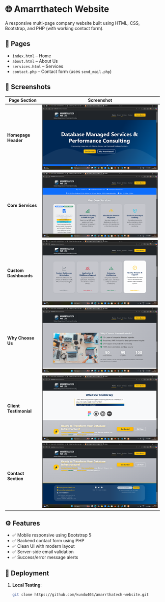 # 🌐 Amarrthatech Website

A responsive multi-page company website built using HTML, CSS, Bootstrap, and PHP (with working contact form).

## 📁 Pages

- `index.html` – Home
- `about.html` – About Us
- `services.html` – Services
- `contact.php` – Contact form (uses `send_mail.php`)

## 📸 Screenshots

| Page Section | Screenshot |
|--------------|------------|
| **Homepage Header** | ![Home Header](https://github.com/kundu404/amarrthatech-website/blob/main/images/Screenshot%202025-07-22%20225207.png?raw=true) |
| **Core Services** | ![Services](https://github.com/kundu404/amarrthatech-website/blob/main/images/Screenshot%202025-07-22%20225234.png?raw=true) |
| **Custom Dashboards** | ![Dashboards](https://github.com/kundu404/amarrthatech-website/blob/main/images/Screenshot%202025-07-22%20225248.png?raw=true) |
| **Why Choose Us** | ![USP Section](https://github.com/kundu404/amarrthatech-website/blob/main/images/Screenshot%202025-07-22%20225306.png?raw=true) |
| **Client Testimonial** | ![Testimonial](https://github.com/kundu404/amarrthatech-website/blob/main/images/Screenshot%202025-07-22%20225320.png?raw=true) |
| **Contact Section** | ![Contact](https://github.com/kundu404/amarrthatech-website/blob/main/images/Screenshot%202025-07-22%20225330.png?raw=true) |

## ⚙️ Features

- ✅ Mobile responsive using Bootstrap 5
- ✅ Backend contact form using PHP
- ✅ Clean UI with modern layout
- ✅ Server-side email validation
- ✅ Success/error message alerts

## 🚀 Deployment

1. **Local Testing**:
   ```bash
   git clone https://github.com/kundu404/amarrthatech-website.git
